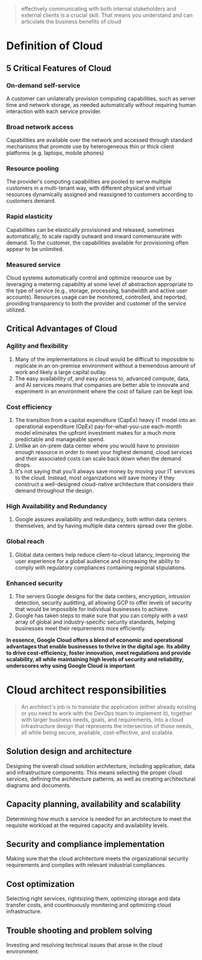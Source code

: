 > effectively communicating with both internal stakeholders and external clients is a crucial skill. That means you understand and can articulate the business benefits of cloud

# Definition of Cloud 

## 5 Critical Features of Cloud 

### On-demand self-service 
A customer can unilaterally provision computing capabilities, such as server time and network storage, as needed automatically without requiring human interaction with each service provider.

### Broad network access
Capabilities are available over the network and accessed through standard mechanisms that promote use by heterogeneous thin or thick client platforms (e.g. laptops, mobile phones)

### Resource pooling 
The provider's computing capabilities are pooled to serve multiple customers in a multi-tenant way, with different physical and virtual resources dynamically assigned and reassigned to customers according to customers demand.

### Rapid elasticity
Capabilities can be elastically provisioned and released, sometimes automatically, to scale rapidly outward and inward commensurate with demand. To the customer, the capabilities available for provisioning often appear to be unlimited.

### Measured service
Cloud systems automatically control and optimize resource use by leveraging a metering capability at some level of abstraction appropriate to the type of service (e.g., storage, processing, bandwidth and active user accounts). Resources usage can be monitored, controlled, and reported, providing transparency to both the provider and customer of the service utilized.

## Critical Advantages of Cloud

### Agility and flexibility

1. Many of the implementations in cloud would be difficult to impossible to replicate in an on-premise environment without a tremendous amount of work and likely a large capital outlay.
2. The easy availability of, and easy access to, advanced compute, data, and AI services means that companies are better able to innovate and experiment in an environment where the cost of failure can be kept low.

### Cost efficiency
1. The transition from a capital expenditure (CapEx) heavy IT model into an operational expenditure (OpEx) pay-for-what-you-use each-month model eliminates the upfront investment makes for a much more predictable and manageable spend.
2. Unlike an on-prem data center where you would have to provision enough resource in order to meet your highest demand, cloud services and their associated costs can scale back down when the demand drops.
3. It's not saying that you'll always save money by moving your IT services to the cloud. Instead, most organizations will save money if they construct a well-designed cloud-native architecture that considers their demand throughout the design.

### High Availability and Redundancy
1. Google assures availability and redundancy, both within data centers themselves, and by having multiple data centers spread over the globe.

### Global reach
1. Global data centers help reduce client-to-cloud latancy, improving the user experience for a global audience and increasing the ability to comply with regulatory compliances containing regional stipulations.

### Enhanced security
1. The servers Google designs for the data centers, encryption, intrusion detection, security auditting, all allowing GCP to offer levels of security that would be impossible for individual businesses to achieve.
2. Google has taken steps to make sure that you can comply with a vast array of global and industry-specific security standards, helping businesses meet their requirements more efficiently.  

**In essence, Google Cloud offers a blend of economic and operational advantages that enable businesses to thrive in the digital age. Its ability to drive cost-efficiency, foster innovation, meet regulations and provide scalability, all while maintaining high levels of security and reliability, underscores why using Google Cloud is important**

# Cloud architect responsibilities

> An architect's job is to translate the application (either already existing or you need to work with the DevOps team to implement it), together with larger business needs, goals, and requirements, into a cloud infrastructure design that represents the intersection of those needs, all while being secure, available, cost-effective, and scalable.

## Solution design and architecture
Designing the overall cloud solution architecture, including application, data and infrastructure components. This means selecting the proper cloud services, defining the architecture patterns, as well as creating architectural diagrams and documents.

## Capacity planning, availability and scalability
Determining how much a service is needed for an architecture to meet the requisite workload at the required capacity and availability levels.

## Security and compliance implementation 
Making sure that the cloud architecture meets the organizational security requirements and complies with relevant industrial compliances.

## Cost optimization
Selecting right services, rightsizing them, optimizing storage and data transfer costs, and countinuously monitering and optimizing cloud infrastructure.

## Trouble shooting and problem solving 
Investing and resolving technical issues that arose in the cloud environment.
